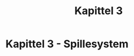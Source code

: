 ﻿---
title: Kapittel 3
parent: Offisielle spilleregler for volleyball
---
 
# Kapittel 3 - Spillesystem
